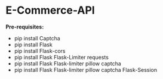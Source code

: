 # E-Commerce-API

**Pre-requisites:**
- pip install Captcha
- pip install Flask
- pip install Flask-cors
- pip install Flask Flask-Limiter requests
- pip install Flask Flask-limiter pillow captcha
- pip install Flask Flask-limiter pillow captcha Flask-Session
